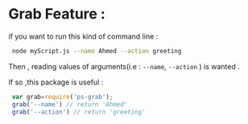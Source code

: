 
# Grab Feature :

 if you want to run this kind of command line :

 ```bash
  node myScript.js --name Ahmed --action greeting
```
Then , reading values of arguments(i.e : `--name`, `--action` ) is wanted .

If so ,this package is useful :

```js
 var grab=require('ps-grab');
 grab('--name') // return 'Ahmed'
 grab('--action') // return 'greeting'
 ```

